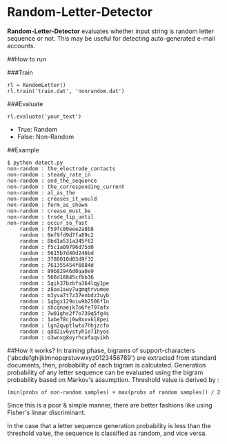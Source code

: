 Random-Letter-Detector
===========

**Random-Letter-Detector** evaluates whether input string is random letter sequence or not. This may be useful for detecting auto-generated e-mail accounts.

##How to run

###Train
```
rl = RandomLetter()
rl.train('train.dat', 'nonrandom.dat')
```

###Evaluate
```
rl.evaluate('your_text')
```

* True: Random
* False: Non-Random

##Example
```
$ python detect.py
non-random : the_electrode_contacts
non-random : steady_rate_in
non-random : ond_the_sequence
non-random : the_corresponding_current
non-random : al_as_the
non-random : creases_it_would
non-random : form_as_shown
non-random : crease_must_be
non-random : trode_tip_until
non-random : occur_so_fast
    random : f59fc80eee2a8b8
    random : 8ef9fd9d7fa89c2
    random : 8bd1a531a345f62
    random : f5c1a09796d75d0
    random : 5615b7d40d246bd
    random : 3788010d03d9f32
    random : 761355454f6084d
    random : 89b82946d0aa0e9
    random : 566d18845cfbb36
    random : 5qik37bzbfa364lqy1pe
    random : z8oa1swy7ugmqtrvumee
    random : m3yva7t7z37enbdz3uyb
    random : 1qbgx129oiw9b2506f1n
    random : shcqnaejk7o6fe797afx
    random : 7w01ghs2f7o739q5fg4s
    random : 1abe78cj0w8xvxkl8pei
    random : lgn2qvptlwto7hhjzcfo
    random : qdd2iv6ystyh1e71hyos
    random : o3wnxg8oyrhcefaqvikh
```

##How it works?
In training phase, bigrams of support-characters ('abcdefghijklmnopqrstuvwxyz0123456789') are extracted from standard documents, then, probability of each bigram is calculated. Generation probability of any letter sequence can be evaluated using the bigram probability based on Markov's assumption. Threshold value is derived by :

```
(min(probs of non-random samples) + max(probs of random samples)) / 2
```

Since this is a poor & simple manner, there are better fashions like using Fisher's linear discriminant.

In the case that a letter sequence generation probability is less than the threshold value, the sequence is classified as random, and vice versa.

